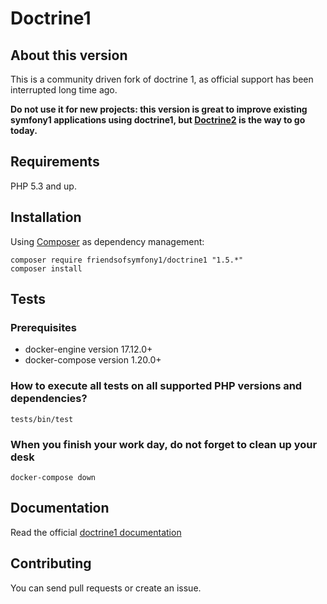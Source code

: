 Doctrine1
=========

About this version
------------------

This is a community driven fork of doctrine 1, as official support has been interrupted long time ago.

**Do not use it for new projects: this version is great to improve existing symfony1 applications using doctrine1, but [Doctrine2](https://www.doctrine-project.org/projects/orm.html) is the way to go today.**


Requirements
------------

PHP 5.3 and up.


Installation
------------

Using [Composer](http://getcomposer.org/doc/00-intro.md) as dependency management:

    composer require friendsofsymfony1/doctrine1 "1.5.*"
    composer install



Tests
-----

### Prerequisites

  * docker-engine version 17.12.0+
  * docker-compose version 1.20.0+

### How to execute all tests on all supported PHP versions and dependencies?

    tests/bin/test

### When you finish your work day, do not forget to clean up your desk

    docker-compose down


Documentation
-------------

Read the official [doctrine1 documentation](https://web.archive.org/web/20171008235327/http://docs.doctrine-project.org:80/projects/doctrine1/en/latest/en/manual/index.html)


Contributing
------------

You can send pull requests or create an issue.
